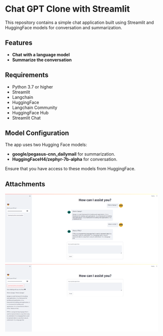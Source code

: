 # Chat GPT Clone with Streamlit

This repository contains a simple chat application built using Streamlit and HuggingFace models for conversation and summarization.

## Features

- **Chat with a language model**
- **Summarize the conversation**

## Requirements

- Python 3.7 or higher
- Streamlit
- Langchain
- HuggingFace
- Langchain Community
- HuggingFace Hub
- Streamlit Chat

## Model Configuration

The app uses two Hugging Face models:

- **google/pegasus-cnn_dailymail** for summarization.
- **HuggingFaceH4/zephyr-7b-alpha** for conversation.

Ensure that you have access to these models from HuggingFace.

## Attachments

![alt text](image.png)
![alt text](image-1.png)